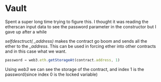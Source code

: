 # Vault

Spent a super long time trying to figure this. I thought it was reading the etherscan input data to see the password parameter in the constructor but I gave up after a while

*selfdesctruct(<payable> _address)* makes the contract go boom and sends all the ether to the *_address*. This can be used in forcing ether into other contracts and in this case what we want.

```javascript
password = web3.eth.getStorageAt(contract.address, 1)
```

Using *web3* we can see the storage of the contract, and index 1 is the password(since index 0 is the locked variable)